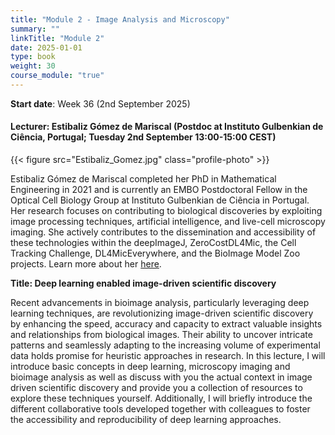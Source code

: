```yaml
---
title: "Module 2 - Image Analysis and Microscopy"
summary: ""
linkTitle: "Module 2"
date: 2025-01-01
type: book
weight: 30
course_module: "true"
---
```


**Start date**: Week 36 (2nd September 2025)

#### Lecturer: Estibaliz Gómez de Mariscal (Postdoc at Instituto Gulbenkian de Ciência, Portugal; Tuesday 2nd September 13:00-15:00 CEST)

{{< figure src="Estibaliz_Gomez.jpg" class="profile-photo" >}}

Estibaliz Gómez de Mariscal completed her PhD in Mathematical Engineering in 2021 and is currently an EMBO Postdoctoral Fellow in the Optical Cell Biology Group at Instituto Gulbenkian de Ciência in Portugal. Her research focuses on contributing to biological discoveries by exploiting image processing techniques, artificial intelligence, and live-cell microscopy imaging. She actively contributes to the dissemination and accessibility of these technologies within the deepImageJ, ZeroCostDL4Mic, the Cell Tracking Challenge, DL4MicEverywhere, and the BioImage Model Zoo projects. Learn more about her [here](https://henriqueslab.org/pages/egdmariscal).

**Title: Deep learning enabled image-driven scientific discovery**

Recent advancements in bioimage analysis, particularly leveraging deep learning techniques, are revolutionizing image-driven scientific discovery by enhancing the speed, accuracy and capacity to extract valuable insights and relationships from biological images. Their ability to uncover intricate patterns and seamlessly adapting to the increasing volume of experimental data holds promise for heuristic approaches in research. In this lecture, I will introduce basic concepts in deep learning, microscopy imaging and bioimage analysis as well as discuss with you the actual context in image driven scientific discovery and provide you a collection of resources to explore these techniques yourself. Additionally, I will briefly introduce the different collaborative tools developed together with colleagues to foster the accessibility and reproducibility of deep learning approaches.

